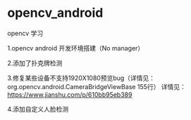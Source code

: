 # opencv_android 

opencv 学习

1.opencv android 开发环境搭建（No manager）

2.添加了扑克牌检测

3.修复某些设备不支持1920X1080预览bug（详情见：org.opencv.android.CameraBridgeViewBase 155行）
详情见：https://www.jianshu.com/p/610bb95eb389

4.添加自定义人脸检测

